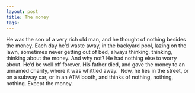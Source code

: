 ```yaml
---
layout: post
title: The money
tags: 
---
```

He was the son of a very rich old man, and he thought of nothing besides the money.
Each day he’d waste away, in the backyard pool, lazing on the lawn, sometimes never getting out of bed, always thinking, thinking, thinking about the money.
And why not? He had nothing else to worry about. He’d be well off forever.
His father died, and gave the money to an unnamed charity, where it was whittled away. 
Now, he lies in the street, or on a subway car, or in an ATM booth, and thinks of nothing, nothing, nothing.
Except the money.
